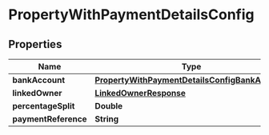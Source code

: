 

# PropertyWithPaymentDetailsConfig


## Properties

| Name | Type | Description | Notes |
|------------ | ------------- | ------------- | -------------|
|**bankAccount** | [**PropertyWithPaymentDetailsConfigBankAccount**](PropertyWithPaymentDetailsConfigBankAccount.md) |  |  [optional] |
|**linkedOwner** | [**LinkedOwnerResponse**](LinkedOwnerResponse.md) |  |  [optional] |
|**percentageSplit** | **Double** |  |  [optional] |
|**paymentReference** | **String** |  |  [optional] |



